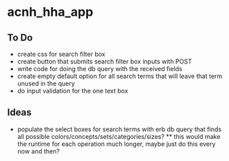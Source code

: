 # acnh_hha_app

## To Do
* create css for search filter box
* create button that submits search filter box inputs with POST
* write code for doing the db query with the received fields
* create empty default option for all search terms that will leave that term unused in the query
* do input validation for the one text box

## Ideas
* populate the select boxes for search terms with erb db query that finds all possible colors/concepts/sets/categories/sizes? 
** this would make the runtime for each operation much longer, maybe just do this every now and then?
